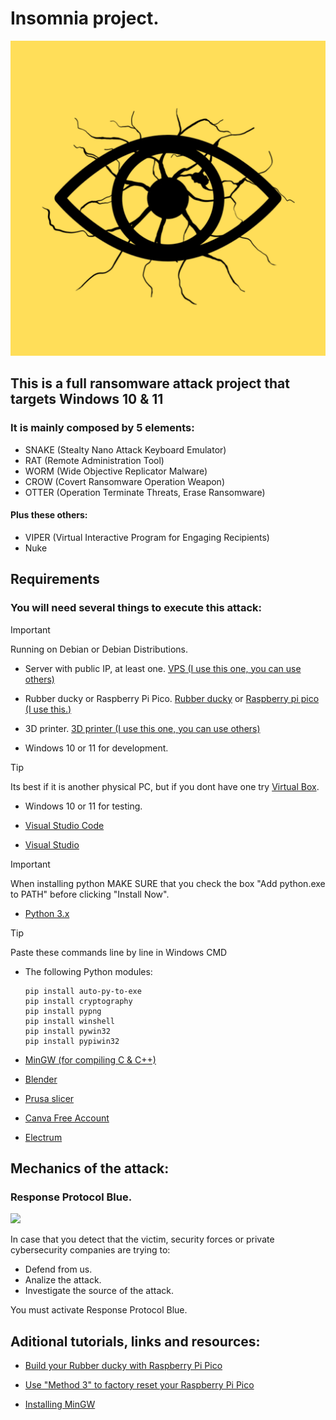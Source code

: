 # **Insomnia** project.
![](Miscellaneous/Art/Images/png/Insomnia.png)

## This is a full ransomware attack project that targets Windows 10 & 11

### It is mainly composed by 5 elements:

-   SNAKE (Stealty Nano Attack Keyboard Emulator)
-   RAT   (Remote Administration Tool)
-   WORM  (Wide Objective Replicator Malware)
-   CROW  (Covert Ransomware Operation Weapon)
-   OTTER (Operation Terminate Threats, Erase Ransomware)

#### Plus these others:

-   VIPER (Virtual Interactive Program for Engaging Recipients)
-   Nuke
 
## Requirements

### You will need several things to execute this attack:

> [!IMPORTANT]
> Running on Debian or Debian Distributions.
-   Server with public IP, at least one. [VPS (I use this one, you can use others)](https://pq.hosting/en/) 

-   Rubber ducky or Raspberry Pi Pico. [Rubber ducky](https://shop.hak5.org/products/usb-rubber-ducky) or [Raspberry pi pico (I use this.)](https://www.raspberrypi.com/products/raspberry-pi-pico/)  

-   3D printer. [3D printer (I use this one, you can use others)](https://store.creality.com/eu/products/ender-3-v3-ke-3d-printer)

-   Windows 10 or 11 for development.

> [!TIP]
> Its best if it is another physical PC, but if you dont have one try [Virtual Box](https://www.virtualbox.org/wiki/Downloads).
-   Windows 10 or 11 for testing. 

-   [Visual Studio Code](https://code.visualstudio.com/download) 

-   [Visual Studio](https://visualstudio.microsoft.com/en/downloads/)

> [!IMPORTANT]
> When installing python MAKE SURE that you check the box "Add python.exe to PATH" before clicking "Install Now".
-   [Python 3.x](https://www.python.org/downloads/)

> [!TIP]
> Paste these commands line by line in Windows CMD
-   The following Python modules:
    ```
    pip install auto-py-to-exe
    pip install cryptography
    pip install pypng
    pip install winshell
    pip install pywin32
    pip install pypiwin32
    ```

-   [MinGW (for compiling C & C++)](https://sourceforge.net/projects/mingw/)

-   [Blender](https://www.blender.org/download/)

-   [Prusa slicer](https://github.com/prusa3d/PrusaSlicer/releases)

-   [Canva Free Account](https://www.canva.com/en/signup/)

-   [Electrum](https://electrum.org/#download)

## Mechanics of the attack:

### Response Protocol Blue.

![](Miscellaneous/Art/Images/icons/nuke.ico)

In case that you detect that the victim, security forces or private cybersecurity companies are trying to:

-   Defend from us. 
-   Analize the attack.
-   Investigate the source of the attack. 

You must activate Response Protocol Blue.

## Aditional tutorials, links and resources:

-   [Build your Rubber ducky with Raspberry Pi Pico ](https://www.youtube.com/watch?v=e_f9p-_JWZw)

-   [Use "Method 3" to factory reset your Raspberry Pi Pico ](https://electrocredible.com/how-to-reset-raspberry-pi-pico-w/)

-   [Installing MinGW](https://whitgit.whitworth.edu/tutorials/installing_mingw_64)

